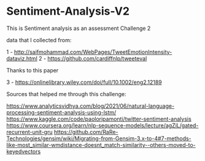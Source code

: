 # Sentiment-Analysis-V2
This is Sentiment analysis as an assessment Challenge 2

data that I collected from:

1 - http://saifmohammad.com/WebPages/TweetEmotionIntensity-dataviz.html
2 - https://github.com/cardiffnlp/tweeteval

Thanks to this paper

3 - https://onlinelibrary.wiley.com/doi/full/10.1002/eng2.12189

Sources that helped me through this challenge: 

https://www.analyticsvidhya.com/blog/2021/06/natural-language-processing-sentiment-analysis-using-lstm/
https://www.kaggle.com/code/paoloripamonti/twitter-sentiment-analysis
https://www.coursera.org/learn/nlp-sequence-models/lecture/agZiL/gated-recurrent-unit-gru
https://github.com/RaRe-Technologies/gensim/wiki/Migrating-from-Gensim-3.x-to-4#7-methods-like-most_similar-wmdistance-doesnt_match-similarity--others-moved-to-keyedvectors
